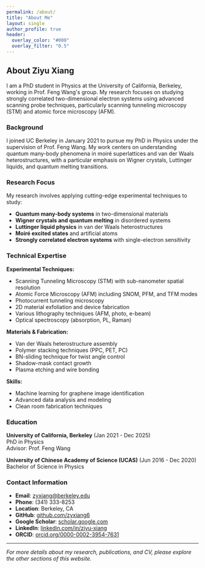 ```yaml
---
permalink: /about/
title: "About Me"
layout: single
author_profile: true
header:
  overlay_color: "#000"
  overlay_filter: "0.5"
---
```


## About Ziyu Xiang

I am a PhD student in Physics at the University of California, Berkeley, working in Prof. Feng Wang's group. My research focuses on studying strongly correlated two-dimensional electron systems using advanced scanning probe techniques, particularly scanning tunneling microscopy (STM) and atomic force microscopy (AFM).

### Background

I joined UC Berkeley in January 2021 to pursue my PhD in Physics under the supervision of Prof. Feng Wang. My work centers on understanding quantum many-body phenomena in moiré superlattices and van der Waals heterostructures, with a particular emphasis on Wigner crystals, Luttinger liquids, and quantum melting transitions.

### Research Focus

My research involves applying cutting-edge experimental techniques to study:

- **Quantum many-body systems** in two-dimensional materials
- **Wigner crystals and quantum melting** in disordered systems
- **Luttinger liquid physics** in van der Waals heterostructures
- **Moiré excited states** and artificial atoms
- **Strongly correlated electron systems** with single-electron sensitivity

### Technical Expertise

**Experimental Techniques:**
- Scanning Tunneling Microscopy (STM) with sub-nanometer spatial resolution
- Atomic Force Microscopy (AFM) including SNOM, PFM, and TFM modes
- Photocurrent tunneling microscopy
- 2D material exfoliation and device fabrication
- Various lithography techniques (AFM, photo, e-beam)
- Optical spectroscopy (absorption, PL, Raman)

**Materials & Fabrication:**
- Van der Waals heterostructure assembly
- Polymer stacking techniques (PPC, PET, PC)
- BN-sliding technique for twist angle control
- Shadow-mask contact growth
- Plasma etching and wire bonding

**Skills:**
- Machine learning for graphene image identification
- Advanced data analysis and modeling
- Clean room fabrication techniques

### Education

**University of California, Berkeley** (Jan 2021 - Dec 2025)  
PhD in Physics  
Advisor: Prof. Feng Wang

**University of Chinese Academy of Science (UCAS)** (Jun 2016 - Dec 2020)  
Bachelor of Science in Physics

### Contact Information

- **Email**: zyxiang@berkeley.edu
- **Phone**: (341) 333-8253
- **Location**: Berkeley, CA
- **GitHub**: [github.com/zyxiang6](https://github.com/zyxiang6)
- **Google Scholar**: [scholar.google.com](https://scholar.google.com/citations?user=-bXvJDMAAAAJ&hl=en)
- **LinkedIn**: [linkedin.com/in/ziyu-xiang](https://www.linkedin.com/in/ziyu-xiang-8481292b3/)
- **ORCID**: [orcid.org/0000-0002-3954-7631](https://orcid.org/0000-0002-3954-7631)

---

*For more details about my research, publications, and CV, please explore the other sections of this website.*
